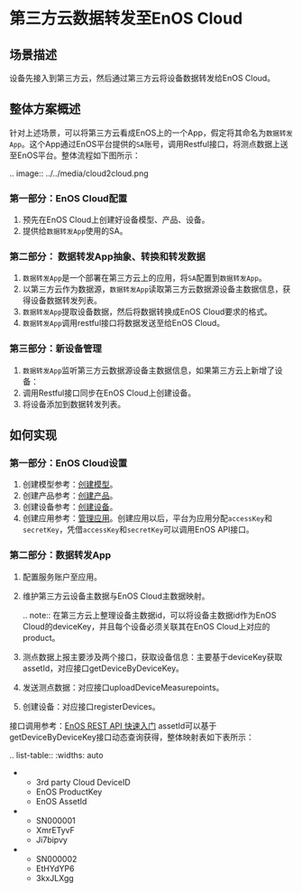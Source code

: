 # 第三方云数据转发至EnOS Cloud

## 场景描述

设备先接入到第三方云，然后通过第三方云将设备数据转发给EnOS Cloud。

## 整体方案概述

针对上述场景，可以将第三方云看成EnOS上的一个App，假定将其命名为`数据转发App`。这个App通过EnOS平台提供的`SA`账号，调用Restful接口，将测点数据上送至EnOS平台。整体流程如下图所示：

.. image:: ../../media/cloud2cloud.png

### 第一部分：EnOS Cloud配置

1. 预先在EnOS Cloud上创建好设备模型、产品、设备。
2. 提供给`数据转发App`使用的SA。

### 第二部分： 数据转发App抽象、转换和转发数据

1. `数据转发App`是一个部署在第三方云上的应用，将`SA`配置到`数据转发App`。
2. 以第三方云作为数据源，`数据转发App`读取第三方云数据源设备主数据信息，获得设备数据转发列表。
3. `数据转发App`提取设备数据，然后将数据转换成EnOS Cloud要求的格式。
4. `数据转发App`调用restful接口将数据发送至给EnOS Cloud。

### 第三部分：新设备管理

1. `数据转发App`监听第三方云数据源设备主数据信息，如果第三方云上新增了设备：
2. 调用Restful接口同步在EnOS Cloud上创建设备。
3. 将设备添加到数据转发列表。

## 如何实现

### 第一部分：EnOS Cloud设置

1. 创建模型参考：[创建模型](../../howto/model/creating_model)。
2. 创建产品参考：[创建产品](../../howto/device/manage/creating_product)。
3. 创建设备参考：[创建设备](../../howto/device/manage/creating_device)。
4. 创建应用参考：[管理应用](https://docs.eniot.io/docs/app-development/zh_CN/latest/managing_apps.html)。创建应用以后，平台为应用分配`accessKey`和`secretKey`，凭借`accessKey`和`secretKey`可以调用EnOS API接口。

### 第二部分：数据转发App

1. 配置服务账户至应用。

2. 维护第三方云设备主数据与EnOS Cloud主数据映射。

   .. note:: 在第三方云上整理设备主数据id，可以将设备主数据id作为EnOS Cloud的deviceKey，并且每个设备必须关联其在EnOS Cloud上对应的product。

3. 测点数据上报主要涉及两个接口，获取设备信息：主要基于deviceKey获取assetId，对应接口getDeviceByDeviceKey。

4. 发送测点数据：对应接口uploadDeviceMeasurepoints。

5. 创建设备：对应接口registerDevices。

接口调用参考：[EnOS REST API 快速入门](https://docs.eniot.io/docs/app-development/zh_CN/latest/gettingstarted_api.html)
assetId可以基于getDeviceByDeviceKey接口动态查询获得，整体映射表如下表所示：

.. list-table::
   :widths: auto

   * - 3rd party Cloud DeviceID
     - EnOS ProductKey
     - EnOS AssetId
   * - SN000001
     - XmrETyvF
     - Ji7bipvy
   * - SN000002
     - EtHYdYP6
     - 3kxJLXgg

<!--end-->
